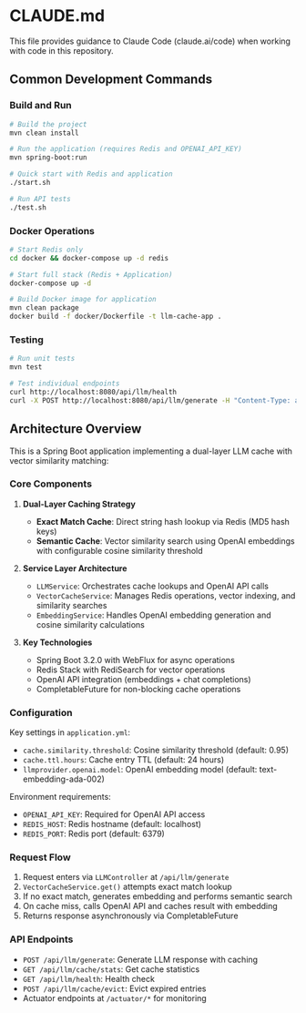 # CLAUDE.md

This file provides guidance to Claude Code (claude.ai/code) when working with code in this
repository.

## Common Development Commands

### Build and Run

```bash
# Build the project
mvn clean install

# Run the application (requires Redis and OPENAI_API_KEY)
mvn spring-boot:run

# Quick start with Redis and application
./start.sh

# Run API tests
./test.sh
```

### Docker Operations

```bash
# Start Redis only
cd docker && docker-compose up -d redis

# Start full stack (Redis + Application)
docker-compose up -d

# Build Docker image for application
mvn clean package
docker build -f docker/Dockerfile -t llm-cache-app .
```

### Testing

```bash
# Run unit tests
mvn test

# Test individual endpoints
curl http://localhost:8080/api/llm/health
curl -X POST http://localhost:8080/api/llm/generate -H "Content-Type: application/json" -d '{"prompt": "test", "options": {"model": "gpt-3.5-turbo"}}'
```

## Architecture Overview

This is a Spring Boot application implementing a dual-layer LLM cache with vector similarity
matching:

### Core Components

1. **Dual-Layer Caching Strategy**

   - **Exact Match Cache**: Direct string hash lookup via Redis (MD5 hash keys)
   - **Semantic Cache**: Vector similarity search using OpenAI embeddings with configurable cosine
     similarity threshold

2. **Service Layer Architecture**

   - `LLMService`: Orchestrates cache lookups and OpenAI API calls
   - `VectorCacheService`: Manages Redis operations, vector indexing, and similarity searches
   - `EmbeddingService`: Handles OpenAI embedding generation and cosine similarity calculations

3. **Key Technologies**
   - Spring Boot 3.2.0 with WebFlux for async operations
   - Redis Stack with RediSearch for vector operations
   - OpenAI API integration (embeddings + chat completions)
   - CompletableFuture for non-blocking cache operations

### Configuration

Key settings in `application.yml`:

- `cache.similarity.threshold`: Cosine similarity threshold (default: 0.95)
- `cache.ttl.hours`: Cache entry TTL (default: 24 hours)
- `llmprovider.openai.model`: OpenAI embedding model (default: text-embedding-ada-002)

Environment requirements:

- `OPENAI_API_KEY`: Required for OpenAI API access
- `REDIS_HOST`: Redis hostname (default: localhost)
- `REDIS_PORT`: Redis port (default: 6379)

### Request Flow

1. Request enters via `LLMController` at `/api/llm/generate`
2. `VectorCacheService.get()` attempts exact match lookup
3. If no exact match, generates embedding and performs semantic search
4. On cache miss, calls OpenAI API and caches result with embedding
5. Returns response asynchronously via CompletableFuture

### API Endpoints

- `POST /api/llm/generate`: Generate LLM response with caching
- `GET /api/llm/cache/stats`: Get cache statistics
- `GET /api/llm/health`: Health check
- `POST /api/llm/cache/evict`: Evict expired entries
- Actuator endpoints at `/actuator/*` for monitoring
